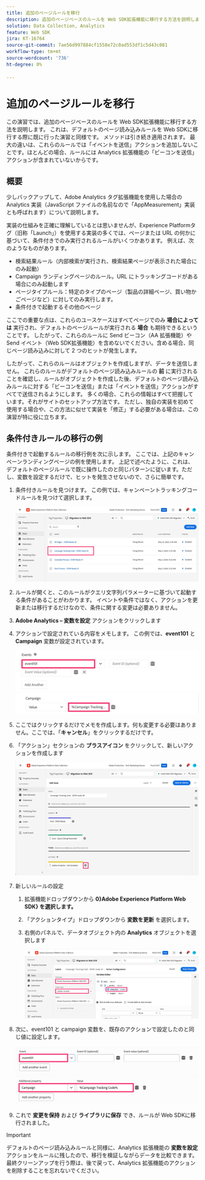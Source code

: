 ```yaml
---
title: 追加のページルールを移行
description: 追加のページベースのルールを Web SDK拡張機能に移行する方法を説明します。
solution: Data Collection, Analytics
feature: Web SDK
jira: KT-16764
source-git-commit: 7ae56d997884cf1558e72c0ad553df1c5d43c081
workflow-type: tm+mt
source-wordcount: '736'
ht-degree: 0%

---
```



# 追加のページルールを移行

この演習では、追加のページベースのルールを Web SDK拡張機能に移行する方法を説明します。 これは、デフォルトのページ読み込みルールを Web SDKに移行する際に既に行った演習と同様です。 メソッドは引き続き適用されます。 最大の違いは、これらのルールでは「イベントを送信」アクションを追加しないことです。ほとんどの場合、ルールには Analytics 拡張機能の「ビーコンを送信」アクションが含まれていないからです。

## 概要

少しバックアップして、Adobe Analytics タグ拡張機能を使用した場合の Analytics 実装（JavaScript ファイルの名前なので「AppMeasurement」実装とも呼ばれます）について説明します。

実装の仕組みを正確に理解しているとは思いませんが、Experience Platformタグ（旧称「Launch」）を使用する実装の多くでは、ページまたは URL の何かに基づいて、条件付きでのみ実行されるルールがいくつかあります。 例えば、次のようなものがあります。

* 検索結果ルール（内部検索が実行され、検索結果ページが表示された場合にのみ起動）
* Campaign ランディングページのルール。URL にトラッキングコードがある場合にのみ起動します
* ページタイプルール：特定のタイプのページ（製品の詳細ページ、買い物かごページなど）に対してのみ実行します。
* 条件付きで起動するその他のページ

ここでの重要な点は、これらのユースケースはすべてページでのみ **場合によっては** 実行され、デフォルトのページルールが実行される **場合** も期待できるということです。 したがって、これらのルールに Send ビーコン（AA 拡張機能）や Send イベント（Web SDK拡張機能）を含めないでください。含める場合、同じページ読み込みに対して 2 つのヒットが発生します。

したがって、これらのルールはオブジェクトを作成しますが、データを送信しません。 これらのルールがデフォルトのページ読み込みルールの **前** に実行されることを確認し、ルールがオブジェクトを作成した後、デフォルトのページ読み込みルールに対する「ビーコンを送信」または「イベントを送信」アクションがすべてで送信されるようにします。 多くの場合、これらの情報はすべて把握しています。それがサイトのセットアップ方法です。 ただし、独自の実装を初めて使用する場合や、この方法に似せて実装を「修正」する必要がある場合は、この演習が特に役に立ちます。

## 条件付きルールの移行の例

条件付きで起動するルールの移行例を次に示します。 ここでは、上記のキャンペーンランディングページの例を使用します。 上記で述べたように、これは、デフォルトのページルールで既に操作したのと同じパターンに従います。ただし、変数を設定するだけで、ヒットを発生させないので、さらに簡単です。

1. 条件付きルールを見つけます。 この例では、キャンペーントラッキングコードルールを見つけて選択します。

   ![ キャンペーントラッキングコードルールの選択 ](assets/campaign-tracking-code-rule-select.jpg)

1. ルールが開くと、このルールがクエリ文字列パラメーターに基づいて起動する条件があることがわかります。 イベントや条件ではなく、アクションを更新または移行するだけなので、条件に関する変更は必要ありません。
1. **Adobe Analytics – 変数を設定** アクションをクリックします
1. アクションで設定されている内容をメモします。 この例では、**event101** と **Campaign** 変数が設定されています。

   ![event101](assets/event101.jpg)
   ![ キャンペーン変数 ](assets/campaign-variable.jpg)

1. ここではクリックするだけでメモを作成します。何も変更する必要はありません。ここでは、「**キャンセル**」をクリックするだけです。
1. 「アクション」セクションの **プラスアイコン** をクリックして、新しいアクションを作成します

   ![ 新規アクション ](assets/new-action-conditional-rule.jpg)

1. 新しいルールの設定
   1. 拡張機能ドロップダウンから **0}Adobe Experience Platform Web SDK} を選択します。**
   1. 「アクションタイプ」ドロップダウンから **変数を更新** を選択します。
   1. 右側のパネルで、データオブジェクト内の **Analytics** オブジェクトを選択します

      ![ 変数を更新アクション ](assets/configure-conditional-rule-action.jpg)

1. 次に、event101 と campaign 変数を、既存のアクションで設定したのと同じ値に設定します。

   ![event101 を設定 ](assets/web-sdk-event101.jpg)
   ![ キャンペーンを設定 ](assets/web-sdk-campaign-var.jpg)

1. これで **変更を保持** および **ライブラリに保存** でき、ルールが Web SDKに移行されました。

>[!IMPORTANT]
>
>デフォルトのページ読み込みルールと同様に、Analytics 拡張機能の **変数を設定** アクションをルールに残したので、移行を検証しながらデータを比較できます。 最終クリーンアップを行う際は、後で戻って、Analytics 拡張機能のアクションを削除することを忘れないでください。



